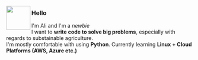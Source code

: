 <img align="left" width="65=px" src="https://i.imgur.com/H7CyKqX.jpeg"> <h3>Hello</h3>


I'm Ali and I'm a *newbie* <br>
I want to **write code to solve big problems**, especially with regards to substainable agriculture. <br>
I'm mostly comfortable with using **Python**. Currently learning  **Linux + Cloud Platforms (AWS, Azure etc.)** <br>


<!---
M-AliFida/M-AliFida is a ✨ special ✨ repository because its `README.md` (this file) appears on your GitHub profile.
You can click the Preview link to take a look at your changes.
--->
